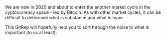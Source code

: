 We are now in 2020 and about to enter the another market cycle in the cyptocurrency space - led by Bitcoin.  As with other market cycles, it can be difficult to determine what is substance and what is hype.  

This GitRep will hopefully help you to sort through the noise to what is important (to us at least).
